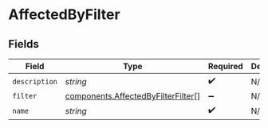 # AffectedByFilter


## Fields

| Field                                                                                    | Type                                                                                     | Required                                                                                 | Description                                                                              |
| ---------------------------------------------------------------------------------------- | ---------------------------------------------------------------------------------------- | ---------------------------------------------------------------------------------------- | ---------------------------------------------------------------------------------------- |
| `description`                                                                            | *string*                                                                                 | :heavy_check_mark:                                                                       | N/A                                                                                      |
| `filter`                                                                                 | [components.AffectedByFilterFilter](../../models/components/affectedbyfilterfilter.md)[] | :heavy_minus_sign:                                                                       | N/A                                                                                      |
| `name`                                                                                   | *string*                                                                                 | :heavy_check_mark:                                                                       | N/A                                                                                      |